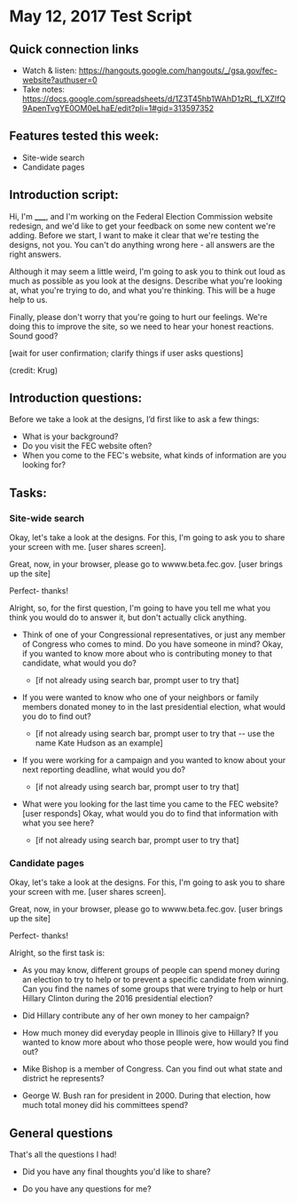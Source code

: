# May 12, 2017 Test Script

## Quick connection links

- Watch & listen: <https://hangouts.google.com/hangouts/_/gsa.gov/fec-website?authuser=0>
- Take notes: <https://docs.google.com/spreadsheets/d/1Z3T45hb1WAhD1zRL_fLXZlfQ9ApenTvgYE0OM0eLhaE/edit?pli=1#gid=313597352>

## Features tested this week:

- Site-wide search
- Candidate pages

## Introduction script: 

Hi, I'm **___**, and I'm working on the Federal Election Commission website redesign, and we'd like to get your feedback on some new content we're adding. Before we start, I want to make it clear that we're testing the designs, not you. You can't do anything wrong here - all answers are the right answers.

Although it may seem a little weird, I'm going to ask you to think out loud as much as possible as you look at the designs. Describe what you're looking at, what you're trying to do, and what you're thinking. This will be a huge help to us.

Finally, please don't worry that you're going to hurt our feelings. We're doing this to improve the site, so we need to hear your honest reactions. Sound good?

[wait for user confirmation; clarify things if user asks questions]

(credit: Krug)

## Introduction questions:

Before we take a look at the designs, I’d first like to ask a few things:

- What is your background?
- Do you visit the FEC website often?
- When you come to the FEC's website, what kinds of information are you looking for? 

## Tasks:

### Site-wide search

Okay, let's take a look at the designs. For this, I'm going to ask you to share your screen with me. [user shares screen].

Great, now, in your browser, please go to wwww.beta.fec.gov. [user brings up the site]

Perfect- thanks! 

Alright, so, for the first question, I'm going to have you tell me what you think you would do to answer it, but don't actually click anything. 


- Think of one of your Congressional representatives, or just any member of Congress who comes to mind. Do you have someone in mind? Okay, if you wanted to know more about who is contributing money to that candidate, what would you do?
    - [if not already using search bar, prompt user to try that]

- If you were wanted to know who one of your neighbors or family members donated money to in the last presidential election, what would you do to find out?
    - [if not already using search bar, prompt user to try that -- use the name Kate Hudson as an example]

- If you were working for a campaign and you wanted to know about your next reporting deadline, what would you do?
    - [if not already using search bar, prompt user to try that]

- What were you looking for the last time you came to the FEC website? [user responds] Okay, what would you do to find that information with what you see here?
    - [if not already using search bar, prompt user to try that]
 
### Candidate pages

Okay, let's take a look at the designs. For this, I'm going to ask you to share your screen with me. [user shares screen].

Great, now, in your browser, please go to wwww.beta.fec.gov. [user brings up the site]

Perfect- thanks! 

Alright, so the first task is:

- As you may know, different groups of people can spend money during an election to try to help or to prevent a specific candidate from winning. Can you find the names of some groups that were trying to help or hurt Hillary Clinton during the 2016 presidential election? 

- Did Hillary contribute any of her own money to her campaign? 

- How much money did everyday people in Illinois give to Hillary? If you wanted to know more about who those people were, how would you find out?

- Mike Bishop is a member of Congress. Can you find out what state and district he represents? 

- George W. Bush ran for president in 2000. During that election, how much total money did his committees spend?


## General questions

That's all the questions I had!

- Did you have any final thoughts you'd like to share?

- Do you have any questions for me?







